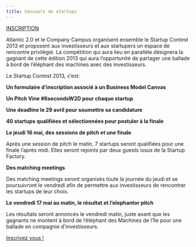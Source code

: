 ```yaml
---
title: Concours de startups
---
```


<div class="bloc bloc1 contestblock">
<a href="http://w2d-form.cleverapps.io/?lang=fr">
<span class="bloc-title">INSCRIPTION</span>
<span class="bloc-body">
<i class="icon-trophy icon-4x icon-light"></i>
</span>
</a>
</div>

<div class="bloc blocfloat2h speakerbio">
<i class="icon-book icon-large"></i>

Atlantic 2.0 et le Company Campus organisent ensemble 
le Startup Contest 2013 et proposent aux investisseurs 
et aux startupers un espace de rencontre privilégié. 
La compétition qui aura lieu en parallèle désignera la 
gagnant de cette édition 2013 qui aura l’opportunité de 
partager une ballade à bord de l’éléphant des machines 
avec des investisseurs.


Le Startup Contest 2013, c’est:

**Un formulaire d’inscription associé à un Business Model Canvas**

**Un Pitch Vine #6secondsW2D pour chaque startup**

**Une deadline le 29 avril pour soumettre sa candidature**

**40 startups qualifiées et sélectionnées pour postuler à la finale**

**Le jeudi 16 mai, des sessions de pitch et une finale**

Après une session de pitch le matin, 7 startups seront qualifiées pour une
finale l’après midi. Elles seront rejoints par deux guests issus de la Startup
Factory.

**Des matching meetings**

Des matching meetings seront organisés toute la journée du jeudi et se
poursuivront le vendredi afin de permettre aux investisseurs de rencontrer les
startups de leur choix.


**Le vendredi 17 mai au matin, le résultat et l’elephantor pitch**

Les résultats seront annoncés le vendredi matin, juste avant que les gagnants
ne montent à bord de l’éléphant des Machines de l’île pour une ballade en
compagnie d’investisseurs.

<a href="http://w2d-form.cleverapps.io/?lang=fr">Inscrivez vous !</a>

</div>
